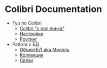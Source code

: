 Colibri Documentation
=====================

- Тур по Colibri
  - [Colibri "с пол пинка"](/quick.md)
  - [Настройки](/config.md)
  - [Роутинг](/routing.md)
- Работа с БД
  - [ОбъектБД aka Модель](/object.md)
  - [Коллекции](/collection.md)
  - [Связи](/relations.md)
